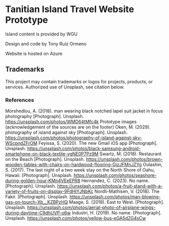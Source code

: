 # Tanitian Island Travel Website Prototype

Island content is provided by WGU

Design and code by Tony Ruiz Ormeno

Website is hosted on Azure
<!-- ![](images/Swagger.png) -->

## Trademarks

This project may contain trademarks or logos for projects, products, or services. Authorized use of Unsplash, see citation below.

### References

Morshedlou, A. (2018). man wearing black notched lapel suit jacket in focus photography [Photograph]. Unsplash. <https://unsplash.com/photos/WMD64tMfc4k>
Prototype images (acknowledgement of the sources are on the footer)
Oken, M. (2029). photography of island against sky [Photograph]. Unsplash. <https://unsplash.com/photos/photography-of-island-against-sky-WScpndZFrOM>
Feyissa, S. (2020). The new Gmail iOS app [Photograph]. Unsplash. <https://unsplash.com/photos/black-samsung-android-smartphone-on-black-textile-vgNE0P7Pz9M>
Swartz, M. (2018). Restaurant on the Beach [Photograph]. Unsplash. <https://unsplash.com/photos/brown-wooden-tables-with-chairs-on-hardwood-flooring-GjzJFMnJZYg>
Oulashin, S. (2017). The last night of a two week stay on the North Shore of Oahu, Hawaii. [Photograph]. Unsplash. <https://unsplash.com/photos/seashore-during-golden-hour-KMn4VEeEPR8>
Hernandez, C. (2023). No name. [Photograph]. Unsplash. <https://unsplash.com/photos/a-fruit-stand-with-a-variety-of-fruits-on-display-9FdHlYJNbKc>
Nordli-Mathisen, V. (2018). The Fakir. [Photograph]. Unsplash. <https://unsplash.com/photos/man-blowing-gas-on-tourch-Xb__KZBPzHQ>
Maage, S. (2018). East to West. [Photograph]. Unsplash. <https://unsplash.com/photos/aerial-photo-of-airplane-wings-during-daytime-C9dhUVP-o6w>
Industri, H. (2019). No name. [Photograph]. Unsplash. <https://unsplash.com/photos/yellow-bus-eGA5dZG4sCw>
